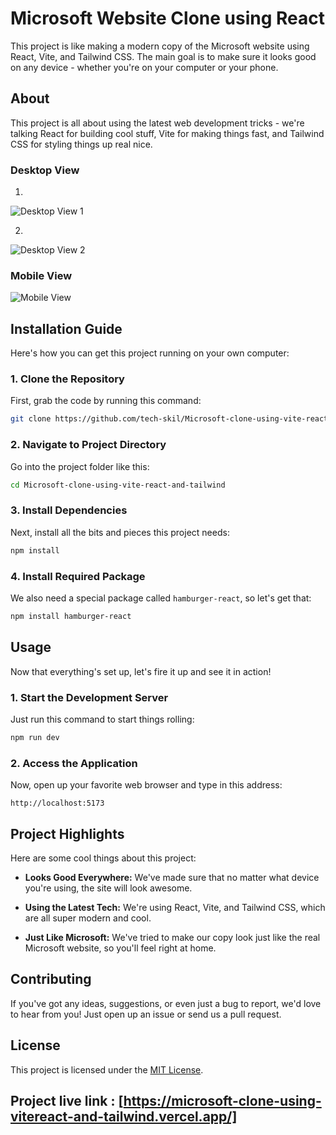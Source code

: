 


#  Microsoft Website Clone using React

This project is like making a modern copy of the Microsoft website using React, Vite, and Tailwind CSS. The main goal is to make sure it looks good on any device - whether you're on your computer or your phone.

## About

This project is all about using the latest web development tricks - we're talking React for building cool stuff, Vite for making things fast, and Tailwind CSS for styling things up real nice.



### Desktop View

1.
  ![Desktop View 1](https://github.com/tech-skil/Microsoft-clone-using-vite-react-and-tailwind/assets/130985031/be6245d6-e800-4c94-986e-d00c3e6afe01)

2.
  ![Desktop View 2](https://github.com/tech-skil/Microsoft-clone-using-vite-react-and-tailwind/assets/130985031/ee37af03-d29e-46d0-aa4e-f90857d983d1)

### Mobile View
![Mobile View](https://github.com/tech-skil/Microsoft-clone-using-vite-react-and-tailwind/assets/130985031/4f6c7a9d-a0e0-419c-b2e2-e4eb3d0c8912)



## Installation Guide

Here's how you can get this project running on your own computer:

### 1. Clone the Repository

First, grab the code by running this command:

```bash
git clone https://github.com/tech-skil/Microsoft-clone-using-vite-react-and-tailwind.git
```

### 2. Navigate to Project Directory

Go into the project folder like this:

```bash
cd Microsoft-clone-using-vite-react-and-tailwind
```

### 3. Install Dependencies

Next, install all the bits and pieces this project needs:

```bash
npm install
```

### 4. Install Required Package

We also need a special package called `hamburger-react`, so let's get that:

```bash
npm install hamburger-react
```

## Usage

Now that everything's set up, let's fire it up and see it in action!

### 1. Start the Development Server

Just run this command to start things rolling:

```bash
npm run dev
```

### 2. Access the Application

Now, open up your favorite web browser and type in this address:

```
http://localhost:5173
```

## Project Highlights

Here are some cool things about this project:

- **Looks Good Everywhere:** We've made sure that no matter what device you're using, the site will look awesome.
  
- **Using the Latest Tech:** We're using React, Vite, and Tailwind CSS, which are all super modern and cool.
  
- **Just Like Microsoft:** We've tried to make our copy look just like the real Microsoft website, so you'll feel right at home.

## Contributing

If you've got any ideas, suggestions, or even just a bug to report, we'd love to hear from you! Just open up an issue or send us a pull request.

## License

This project is licensed under the [MIT License](LICENSE).

## Project live link : [https://microsoft-clone-using-vitereact-and-tailwind.vercel.app/]
